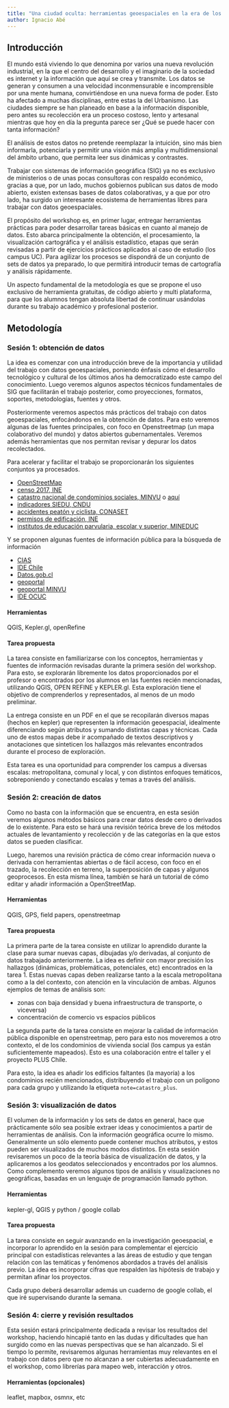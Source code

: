 ```yaml
---
title: "Una ciudad oculta: herramientas geoespaciales en la era de los datos"
author: Ignacio Abé
---
```


<!-- introducción más general sobre el valor de los datos GEO. -->

## Introducción

El mundo está viviendo lo que denomina por varios una nueva revolución industrial, en la que el centro del desarrollo y el imaginario de la sociedad es internet y la información que aquí se crea y transmite. Los datos se generan y consumen a una velocidad inconmensurable e incomprensible por una mente humana, convirtiéndose en una nueva forma de poder. Esto ha afectado a muchas disciplinas, entre estas la del Urbanismo. Las ciudades siempre se han planeado en base a la información disponible, pero antes su recolección era un proceso costoso, lento y artesanal mientras que hoy en día la pregunta parece ser ¿Qué se puede hacer con tanta información?

El análisis de estos datos no pretende reemplazar la intuición, sino más bien informarla, potenciarla y permitir una visión más amplia y multidimensional del ámbito urbano, que permita leer sus dinámicas y contrastes.

Trabajar con sistemas de información geográfica (SIG) ya no es exclusivo de ministerios o de unas pocas consultoras con respaldo económico, gracias a que, por un lado, muchos gobiernos publican sus datos de modo abierto, existen extensas bases de datos colaborativas, y a que por otro lado, ha surgido un interesante ecosistema de herramientas libres para trabajar con datos geoespaciales.

El propósito del workshop es, en primer lugar, entregar herramientas prácticas para poder desarrollar tareas básicas en cuanto al manejo de datos. Esto abarca principalmente la obtención, el procesamiento, la visualización cartográfica y el análisis estadístico, etapas que serán revisadas a partir de ejercicios prácticos aplicados al caso de estudio (los campus UC). Para agilizar los procesos se dispondrá de un conjunto de sets de datos ya preparado, lo que permitirá introducir temas de cartografía y análisis rápidamente.

Un aspecto fundamental de la metodología es que se propone el uso exclusivo de herramienta gratuitas, de código abierto y multi plataforma, para que los alumnos tengan absoluta libertad de continuar usándolas durante su trabajo académico y profesional posterior.

## Metodología

### Sesión 1: obtención de datos

La idea es comenzar con una introducción breve de la importancia y utilidad del trabajo con datos geoespaciales, poniendo énfasis cómo el desarrollo tecnológico y cultural de los últimos años ha democratizado este campo del conocimiento. Luego veremos algunos aspectos técnicos fundamentales de SIG que facilitarán el trabajo posterior, como proyecciones, formatos, soportes, metodologías, fuentes y otros.

Posteriormente veremos aspectos más prácticos del trabajo con datos geoespaciales, enfocándonos en la obtención de datos. Para esto veremos algunas de las fuentes principales, con foco en Openstreetmap (un mapa colaborativo del mundo) y datos abiertos gubernamentales. Veremos además herramientas que nos permitan revisar y depurar los datos recolectados.

Para acelerar y facilitar el trabajo se proporcionarán los siguientes conjuntos ya procesados.

- [OpenStreetMap](https://www.openstreetmap.org/#map=15/-33.4390/-70.6341)
- [censo 2017, INE](http://www.censo2017.cl/servicio-de-mapas/)
- [catastro nacional de condominios sociales, MINVU](http://minvuhistorico.minvu.cl/opensite_20160405114853.aspx) o [aquí](http://www.ide.cl/index.php/planificacion-y-catastro/item/1851-catastro-nacional-de-condominios-sociales)
- [indicadores SIEDU, CNDU](http://siedu.ine.cl/)
- [accidentes peatón y ciclista, CONASET](http://mapas-conaset.opendata.arcgis.com/)
- [permisos de edificación, INE](http://geoine-ine-chile.opendata.arcgis.com/search?q=permisos)
- [institutos de educación parvularia, escolar y superior, MINEDUC](http://www.geoportal.cl/geoportal/catalog/search/resource/resumen.page?uuid=%7BDF31295E-846D-49A0-A964-2A0641133194%7D)

Y se proponen algunas fuentes de información pública para la búsqueda de información

- [CIAS](https://drive.google.com/drive/folders/1_sMfB5Q0YtzBtf2akEehj9_7WlysHU3R?usp=sharing)
- [IDE Chile](http://www.ide.cl/index.php/informacion-territorial/descargar-informacion-territorial)
- [Datos.gob.cl](http://datos.gob.cl/)
- [geoportal](http://www.geoportal.cl/geoportal/catalog/main/home.page)
- [geoportal MINVU](http://ide.minvu.cl/geoportal/catalog/main/home.page)
- [IDE OCUC](https://ideocuc-ocuc.hub.arcgis.com/)

#### Herramientas

QGIS, Kepler.gl, openRefine

#### Tarea propuesta

La tarea consiste en familiarizarse con los conceptos, herramientas y fuentes de información revisadas durante la primera sesión del workshop. Para esto, se explorarán libremente los datos proporcionados por el profesor o encontrados por los alumnos en las fuentes recién mencionadas, utilizando QGIS, OPEN REFINE y KEPLER.gl. Esta exploración tiene el objetivo de comprenderlos y representados, al menos de un modo preliminar.

La entrega consiste en un PDF en el que se recopilarán diversos mapas (hechos en kepler) que representen la información geoespacial, idealmente diferenciando según atributos y sumando distintas capas y técnicas. Cada uno de estos mapas debe ir acompañado de textos descriptivos y anotaciones que sinteticen los hallazgos más relevantes encontrados durante el proceso de exploración.

Esta tarea es una oportunidad para comprender los campus a diversas escalas: metropolitana, comunal y local, y con distintos enfoques temáticos, sobreponiendo y conectando escalas y temas a través del análisis.

### Sesión 2: creación de datos

<!-- Para la información geoespacial, las restricciones de acceso y uso, junto con la enorme inconsistencia en el modo de denominar y representar elementos es un dolor de cabeza a la hora de trabajar. Un proyecto que pretende resolver algunos de estos problemas y que ha revolucionado el ámbito geoespacial es Openstreetmap (u OSM), una base de datos geográficos del mundo entero. En esta sesión se mostrará cómo funciona OSM, cómo se puede descargar y añadir información y cómo puede utilizarse. -->

Como no basta con la información que se encuentra, en esta sesión veremos algunos métodos básicos para crear datos desde cero o derivados de lo existente. Para esto se hará una revisión teórica breve de los métodos actuales de levantamiento y recolección y de las categorías en la que estos datos se pueden clasificar.

Luego, haremos una revisión práctica de cómo crear información nueva o derivada con herramientas abiertas o de fácil acceso, con foco en el trazado, la recolección en terreno, la superposición de capas y algunos geoprocesos. En esta misma línea, también se hará un tutorial de cómo editar y añadir información a OpenStreetMap.

#### Herramientas

QGIS, GPS, field papers, openstreetmap

#### Tarea propuesta

La primera parte de la tarea consiste en utilizar lo aprendido durante la clase para sumar nuevas capas, dibujadas y/o derivadas, al conjunto de datos trabajado anteriormente. La idea es definir con mayor precisión los hallazgos (dinámicas, problemáticas, potenciales, etc) encontrados en la tarea 1. Estas nuevas capas deben realizarse tanto a la escala metropolitana como a la del contexto, con atención en la vinculación de ambas. Algunos ejemplos de temas de análisis son:

- zonas con baja densidad y buena infraestructura de transporte, o viceversa)
- concentración de comercio vs espacios públicos

La segunda parte de la tarea consiste en mejorar la calidad de información pública disponible en openstreetmap, pero para esto nos moveremos a otro contexto, el de los condominios de vivienda social (los campus ya están suficientemente mapeados). Esto es una colaboración entre el taller y el proyecto PLUS Chile.

Para esto, la idea es añadir los edificios faltantes (la mayoría) a los condominios recién mencionados, distribuyendo el trabajo con un polígono para cada grupo y utilizando la etiqueta `note=catastro_plus`.

### Sesión 3: visualización de datos

El volumen de la información y los sets de datos en general, hace que prácticamente sólo sea posible extraer ideas y conocimientos a partir de herramientas de análisis. Con la información geográfica ocurre lo mismo. Generalmente un sólo elemento puede contener muchos atributos, y estos pueden ser visualizados de muchos modos distintos. En esta sesión revisaremos un poco de la teoría básica de visualización de datos, y la aplicaremos a los geodatos seleccionados y encontrados por los alumnos. Como complemento veremos algunos tipos de análisis y visualizaciones no geográficas, basadas en un lenguaje de programación llamado python.

#### Herramientas

kepler-gl, QGIS y python / google collab

#### Tarea propuesta

La tarea consiste en seguir avanzando en la investigación geoespacial, e incorporar lo aprendido en la sesión para complementar el ejercicio principal con estadísticas relevantes a las áreas de estudio y que tengan relación con las temáticas y fenómenos abordados a través del análisis previo. La idea es incorporar cifras que respalden las hipótesis de trabajo y permitan afinar los proyectos.

Cada grupo deberá desarrollar además un cuaderno de google collab, el que iré supervisando durante la semana.

### Sesión 4: cierre y revisión resultados

Esta sesión estará principalmente dedicada a revisar los resultados del workshop, haciendo hincapié tanto en las dudas y dificultades que han surgido como en las nuevas perspectivas que se han alcanzado. Si el tiempo lo permite, revisaremos algunas herramientas muy relevantes en el trabajo con datos pero que no alcanzan a ser cubiertas adecuadamente en el workshop, como librerías para mapeo web, interacción y otros.

#### Herramientas (opcionales)

leaflet, mapbox, osmnx, etc
